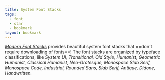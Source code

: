 ```yaml
---
title: System Font Stacks
tags:
  - font
  - star
  - bookmark
layout: bookmark
---
```

[<cite>Modern Font Stacks</cite>](https://modernfontstacks.com) provides beautiful system font stacks that ==don´t require downloading of fonts==! The font stacks are organized by typeface classifications, like *System UI, Transitional, Old Style, Humanist, Geometric Humanist, Classical Humanist, Neo-Grotesque, Monospace Slab Serif, Monospace Code, Industrial, Rounded Sans, Slab Serif, Antique, Didone, Handwritten.*
